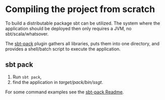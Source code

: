 Compiling the project from scratch
==================================

To build a distributable package sbt can be utilized. The system where the application should be deployed then only
requires a JVM, no sbt/scala/whatsover.

The [sbt-pack][1] plugin gathers all libraries, puts them into one directory, and provides a shell/batch script to
execute the application.

sbt pack
--------

1. Run `sbt pack`,
2. find the application in *target/pack/bin/ssgt*.

For some command examples see the [sbt-pack Readme][2].


[1]: https://github.com/xerial/sbt-pack "xerial/sbt-pack"
[2]: https://github.com/xerial/sbt-pack#command-examples